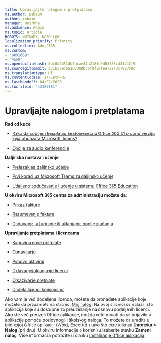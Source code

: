 ```yaml
---
title: Upravljajte nalogom i pretplatama
ms.author: pebaum
author: pebaum
manager: mnirkhe
ms.audience: Admin
ms.topic: article
ROBOTS: NOINDEX, NOFOLLOW
localization_priority: Priority
ms.collection: Adm_O365
ms.custom:
- "9001669"
- "4560"
ms.openlocfilehash: 3dc0d7481db5acae34a2186c9d63358c431c17f9
ms.sourcegitcommit: c31b37ec6a107308bcbfdf5dfee72843c782700c
ms.translationtype: HT
ms.contentlocale: sr-Latn-RS
ms.lasthandoff: 04/02/2020
ms.locfileid: "43102781"
---
```

# <a name="manage-your-account-and-subscriptions"></a>Upravljajte nalogom i pretplatama

**Rad od kuće**
- [Kako da dobijem besplatnu šestomesečnu Office 365 E1 probnu verziju koja obuhvata Microsoft Teams?](https://docs.microsoft.com/MicrosoftTeams/e1-trial-license)

- [Opcije za audio konferencije](https://docs.microsoft.com/alchemyinsights/options-for-audio-conferencing)

**Daljinska nastava i učenje**

- [Prelazak na daljinsko učenje](https://www.microsoft.com/education/remote-learning)

- [Prvi koraci uz Microsoft Teams za daljinsko učenje](https://docs.microsoft.com/MicrosoftTeams/remote-learning-edu)

- [Udaljeno podučavanje i učenje u sistemu Office 365 Education](https://docs.microsoft.com/MicrosoftTeams/remote-learning-edu)

**U okviru Microsoft 365 centra za administraciju možete da**: 

- [Prikaz fakture](https://docs.microsoft.com/microsoft-365/commerce/billing-and-payments/view-your-bill-or-invoice) 

- [Razumevanje fakture](https://docs.microsoft.com/microsoft-365/commerce/billing-and-payments/understand-your-invoice)

- [Dodavanje, ažuriranje ili uklanjanje opcije plaćanja](https://docs.microsoft.com/microsoft-365/commerce/billing-and-payments/add-update-or-remove-credit-card-or-bank-account)

**Upravljanje pretplatama i licencama** 

- [Kupovina nove pretplate](https://docs.microsoft.com/microsoft-365/commerce/subscriptions/upgrade-to-different-plan)

- [Obnavljanje](https://docs.microsoft.com/microsoft-365/commerce/subscriptions/renew-your-subscription) 

- [Ponovo aktiviraj](https://docs.microsoft.com/microsoft-365/commerce/subscriptions/reactivate-your-subscription)

- [Didavanje/uklanjanje licenci](https://docs.microsoft.com/microsoft-365/commerce/licenses/buy-licenses)

- [Otkazivanje pretplate](https://docs.microsoft.com/microsoft-365/commerce/subscriptions/cancel-your-subscription)

- [Dodela licenci korisnicima](https://docs.microsoft.com/microsoft-365/admin/manage/assign-licenses-to-users)

Ako vam je već dodeljena licenca, možete da pronađete aplikacije koje možete da preuzmete na stranici [Moj nalog](https://portal.office.com/account/#installs). Na ovoj stranici se nalazi lista aplikacija koje su dostupne za preuzimanje na osnovu dodeljenih licenci. Ako ste već preuzeli Office aplikacije, možda ćete morati da se prijavite u aplikacije pomoću poslovnog ili školskog naloga. To možete da uradite u bilo kojoj Office aplikaciji (Word, Excel itd.) tako što ćete kliknuti **Datoteka > Nalog** (pri dnu). U okviru informacije o korisniku izaberite stavku **Zameni nalog**. Više informacija potražite u članku [Instaliranje Office aplikacija](https://docs.microsoft.com/microsoft-365/admin/setup/install-applications). 
